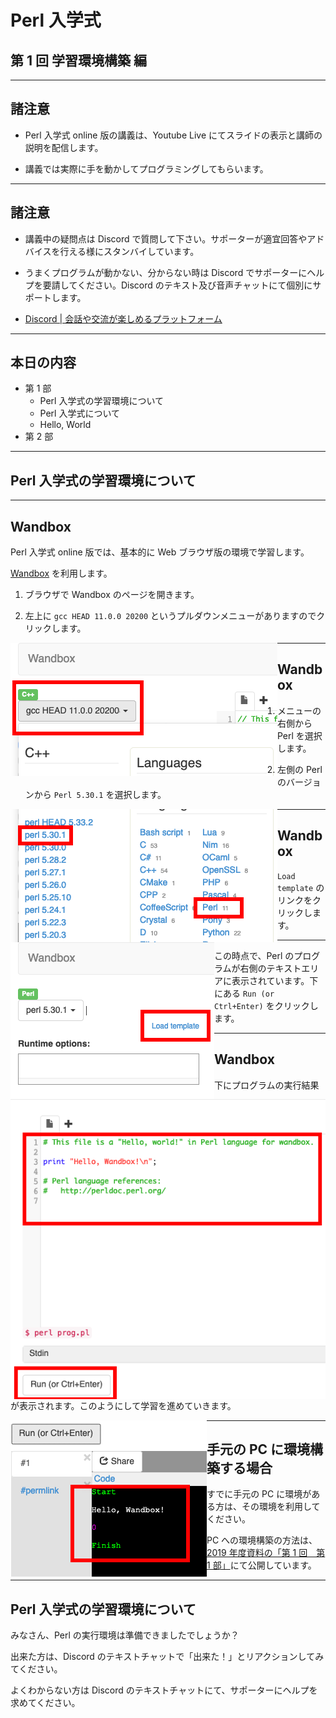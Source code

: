 # Perl 入学式

## 第 1 回 学習環境構築 編

---

## 諸注意

- Perl 入学式 online 版の講義は、Youtube Live にてスライドの表示と講師の説明を配信します。

- 講義では実際に手を動かしてプログラミングしてもらいます。

---

## 諸注意

- 講義中の疑問点は Discord で質問して下さい。サポーターが適宜回答やアドバイスを行える様にスタンバイしています。

- うまくプログラムが動かない、分からない時は Discord でサポーターにヘルプを要請してください。Discord のテキスト及び音声チャットにて個別にサポートします。

- <a href="https://discord.com/">Discord | 会話や交流が楽しめるプラットフォーム</a>

---

## 本日の内容

- 第 1 部
  - Perl 入学式の学習環境について
  - Perl 入学式について
  - Hello, World
- 第 2 部

---

## Perl 入学式の学習環境について

---

## Wandbox

Perl 入学式 online 版では、基本的に Web ブラウザ版の環境で学習します。

<a href="https://wandbox.org">Wandbox</a> を利用します。

1. ブラウザで Wandbox のページを開きます。

1. 左上に `gcc HEAD 11.0.0 20200` というプルダウンメニューがありますのでクリックします。

<img src="image/wandbox01.png" align='left'>

---

## Wandbox

1. メニューの右側から Perl を選択します。

1. 左側の Perl のバージョンから `Perl 5.30.1` を選択します。

<img src="image/wandbox02.png" align='left'>

---

## Wandbox

`Load template` のリンクをクリックします。

<img src="image/wandbox03.png" align='left'>

---

この時点で、Perl のプログラムが右側のテキストエリアに表示されています。下にある `Run (or Ctrl+Enter)` をクリックします。

<img src="image/wandbox04.png" align='left'>

---

## Wandbox

下にプログラムの実行結果が表示されます。このようにして学習を進めていきます。

<img src="image/wandbox05.png" align='left'>

---

## 手元の PC に環境構築する場合

すでに手元の PC に環境がある方は、その環境を利用してください。

PC への環境構築の方法は、<a href="https://github.com/perl-entrance-org/workshop-2019/blob/master/1st/part1.md">2019 年度資料の「第 1 回　第 1 部」</a>にて公開しています。

---

## Perl 入学式の学習環境について

みなさん、Perl の実行環境は準備できましたでしょうか？

出来た方は、Discord のテキストチャットで「出来た！」とリアクションしてみてください。

よくわからない方は Discord のテキストチャットにて、サポーターにヘルプを求めてください。
